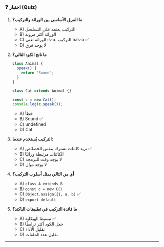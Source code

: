 
### ❓ اختبار (Quiz)

1.  **ما الفرق الأساسي بين الوراثة والتركيب؟**
    * A) التركيب يعتمد على التسلسل
    * B) الوراثة أكثر مرونة
    * C) الوراثة تعني is-a، التركيب has-a ✅
    * D) لا يوجد فرق

2.  **ما ناتج الكود التالي؟**
    ```javascript
    class Animal {
      speak() {
        return "Sound";
      }
    }
    
    class Cat extends Animal {}
    
    const c = new Cat();
    console.log(c.speak());
    ```
    * A) خطأ
    * B) Sound ✅
    * C) undefined
    * D) Cat

3.  **التركيب يُستخدم عندما:**
    * A) تريد كائنات تشترك بنفس الخصائص ✅
    * B) الكائنات مرتبطة وراثيًا
    * C) لا يوجد وقت للبرمجة
    * D) لا يوجد دوال

4.  **أي من التالي يمثل أسلوب التركيب؟**
    * A) `class A extends B`
    * B) `const c = new C()`
    * C) `Object.assign({}, a, b)` ✅
    * D) `export default`

5.  **ما فائدة التركيب في تطبيقات الباكند؟**
    * A) تبسيط الهيكلية ✅
    * B) جعل الكود أكثر ترابطًا
    * C) تقليل الأداء
    * D) تقليل عدد الملفات

---